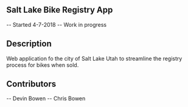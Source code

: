 ## Salt Lake Bike Registry App
-- Started 4-7-2018
-- Work in progress

## Description
  Web application fo the city of Salt Lake Utah to streamline the registry process for bikes when sold.

## Contributors
-- Devin Bowen
-- Chris Bowen
  